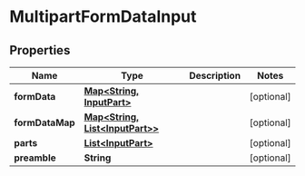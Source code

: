 
# MultipartFormDataInput

## Properties
Name | Type | Description | Notes
------------ | ------------- | ------------- | -------------
**formData** | [**Map&lt;String, InputPart&gt;**](InputPart.md) |  |  [optional]
**formDataMap** | [**Map&lt;String, List&lt;InputPart&gt;&gt;**](List.md) |  |  [optional]
**parts** | [**List&lt;InputPart&gt;**](InputPart.md) |  |  [optional]
**preamble** | **String** |  |  [optional]



